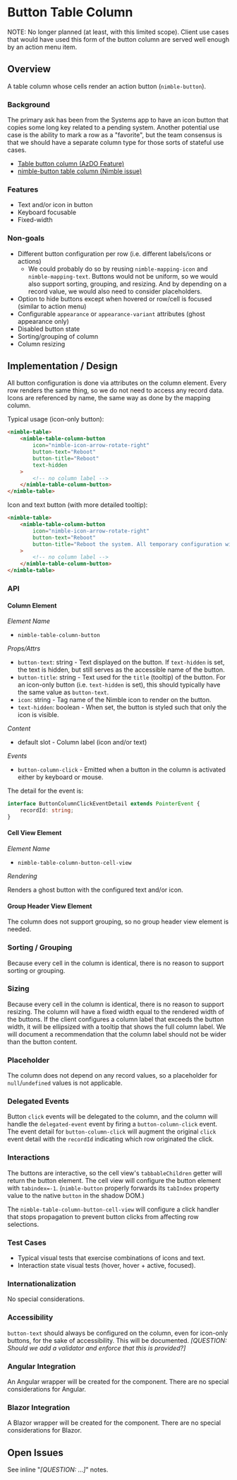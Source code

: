 # Button Table Column

NOTE: No longer planned (at least, with this limited scope). Client use cases that would have used this form of the button column are served well enough by an action menu item.

## Overview

A table column whose cells render an action button (`nimble-button`).

### Background

The primary ask has been from the Systems app to have an icon button that copies some long key related to a pending system. Another potential use case is the ability to mark a row as a "favorite", but the team consensus is that we should have a separate column type for those sorts of stateful use cases.

-   [Table button column (AzDO Feature)](https://ni.visualstudio.com/DevCentral/_workitems/edit/2530349)
-   [nimble-button table column (Nimble issue)](https://github.com/ni/nimble/issues/1582)

### Features

-   Text and/or icon in button
-   Keyboard focusable
-   Fixed-width

### Non-goals

-   Different button configuration per row (i.e. different labels/icons or actions)
    -   We could probably do so by reusing `nimble-mapping-icon` and `nimble-mapping-text`. Buttons would not be uniform, so we would also support sorting, grouping, and resizing. And by depending on a record value, we would also need to consider placeholders.
-   Option to hide buttons except when hovered or row/cell is focused (similar to action menu)
-   Configurable `appearance` or `appearance-variant` attributes (ghost appearance only)
-   Disabled button state
-   Sorting/grouping of column
-   Column resizing

## Implementation / Design

All button configuration is done via attributes on the column element. Every row renders the same thing, so we do not need to access any record data. Icons are referenced by name, the same way as done by the mapping column.

Typical usage (icon-only button):

```html
<nimble-table>
    <nimble-table-column-button
        icon="nimble-icon-arrow-rotate-right"
        button-text="Reboot"
        button-title="Reboot"
        text-hidden
    >
        <!-- no column label -->
    </nimble-table-column-button>
</nimble-table>
```

Icon and text button (with more detailed tooltip):

```html
<nimble-table>
    <nimble-table-column-button
        icon="nimble-icon-arrow-rotate-right"
        button-text="Reboot"
        button-title="Reboot the system. All temporary configuration will be lost."
    >
        <!-- no column label -->
    </nimble-table-column-button>
</nimble-table>
```

### API

#### Column Element

_Element Name_

-   `nimble-table-column-button`

_Props/Attrs_

-   `button-text`: string - Text displayed on the button. If `text-hidden` is set, the text is hidden, but still serves as the accessible name of the button.
-   `button-title`: string - Text used for the `title` (tooltip) of the button. For an icon-only button (i.e. `text-hidden` is set), this should typically have the same value as `button-text`.
-   `icon`: string - Tag name of the Nimble icon to render on the button.
-   `text-hidden`: boolean - When set, the button is styled such that only the icon is visible.

_Content_

-   default slot - Column label (icon and/or text)

_Events_

-   `button-column-click` - Emitted when a button in the column is activated either by keyboard or mouse.

The detail for the event is:

```ts
interface ButtonColumnClickEventDetail extends PointerEvent {
    recordId: string;
}
```

#### Cell View Element

_Element Name_

-   `nimble-table-column-button-cell-view`

_Rendering_

Renders a ghost button with the configured text and/or icon.

#### Group Header View Element

The column does not support grouping, so no group header view element is needed.

### Sorting / Grouping

Because every cell in the column is identical, there is no reason to support sorting or grouping.

### Sizing

Because every cell in the column is identical, there is no reason to support resizing. The column will have a fixed width equal to the rendered width of the buttons. If the client configures a column label that exceeds the button width, it will be ellipsized with a tooltip that shows the full column label. We will document a recommendation that the column label should not be wider than the button content.

### Placeholder

The column does not depend on any record values, so a placeholder for `null`/`undefined` values is not applicable.

### Delegated Events

Button `click` events will be delegated to the column, and the column will handle the `delegated-event` event by firing a `button-column-click` event. The event detail for `button-column-click` will augment the original `click` event detail with the `recordId` indicating which row originated the click.

### Interactions

The buttons are interactive, so the cell view's `tabbableChildren` getter will return the button element. The cell view will configure the button element with `tabindex=-1`. (`nimble-button` properly forwards its `tabIndex` property value to the native `button` in the shadow DOM.)

The `nimble-table-column-button-cell-view` will configure a click handler that stops propagation to prevent button clicks from affecting row selections.

### Test Cases

-   Typical visual tests that exercise combinations of icons and text.
-   Interaction state visual tests (hover, hover + active, focused).

### Internationalization

No special considerations.

### Accessibility

`button-text` should always be configured on the column, even for icon-only buttons, for the sake of accessibility. This will be documented. _[QUESTION: Should we add a validator and enforce that this is provided?]_

### Angular Integration

An Angular wrapper will be created for the component. There are no special considerations for Angular.

### Blazor Integration

A Blazor wrapper will be created for the component. There are no special considerations for Blazor.

## Open Issues

See inline "_[QUESTION: ...]_" notes.
